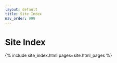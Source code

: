```yaml
---
layout: default
title: Site Index
nav_order: 999
---
```

# Site Index

{% include site_index.html pages=site.html_pages %}
